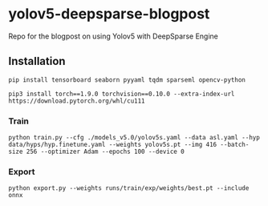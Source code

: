 # yolov5-deepsparse-blogpost

Repo for the blogpost on using Yolov5 with DeepSparse Engine

## Installation

`pip install tensorboard seaborn pyyaml tqdm sparseml opencv-python`

`pip3 install torch==1.9.0 torchvision==0.10.0 --extra-index-url https://download.pytorch.org/whl/cu111`

### Train
`python train.py --cfg ./models_v5.0/yolov5s.yaml --data asl.yaml --hyp data/hyps/hyp.finetune.yaml --weights yolov5s.pt --img 416 --batch-size 256 --optimizer Adam --epochs 100 --device 0`

### Export
`python export.py --weights runs/train/exp/weights/best.pt --include onnx`
